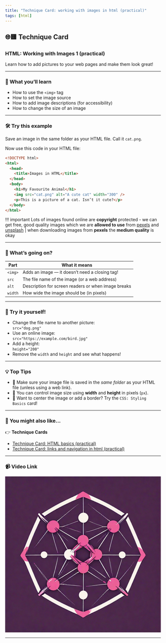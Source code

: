 ```yaml
---
title: "Technique Card: working with images in html (practical)"
tags: [html]
---
```


## 🌐🟨 Technique Card

### **HTML: Working with Images 1 (practical)**

Learn how to add pictures to your web pages and make them look great!

---

### 🚀 What you’ll learn

- How to use the `<img>` tag
- How to set the image source
- How to add image descriptions (for accessibility)
- How to change the size of an image

---

### 🛠 Try this example

Save an image in the same folder as your HTML file. Call it `cat.png`.

Now use this code in your HTML file:

```html
<!DOCTYPE html>
<html>
  <head>
    <title>Images in HTML</title>
  </head>
  <body>
    <h1>My Favourite Animal</h1>
    <img src="cat.png" alt="A cute cat" width="300" />
    <p>This is a picture of a cat. Isn’t it cute?</p>
  </body>
</html>
```

!!! important
Lots of images found online are **copyright** protected - we can get free, good quality images which we are **allowed to use** from [pexels](https://www.pexels.com/) and [unsplash](https://unsplash.com/) | when downloading images from **pexels** the **medium quality** is okay

---

### 🧩 What’s going on?

| Part    | What it means                                       |
| ------- | --------------------------------------------------- |
| `<img>` | Adds an image — it doesn’t need a closing tag!      |
| `src`   | The file name of the image (or a web address)       |
| `alt`   | Description for screen readers or when image breaks |
| `width` | How wide the image should be (in pixels)            |

---

### 🧪 Try it yourself!

- Change the file name to another picture:  
  `src="dog.png"`
- Use an online image:  
  `src="https://example.com/bird.jpg"`
- Add a height:  
  `height="200"`
- Remove the `width` and `height` and see what happens!

---

### 💡 Top Tips

- 📁 Make sure your image file is saved in the _same folder_ as your HTML file (unless using a web link).
- 📏 You can control image size using **width** and **height** in pixels (`px`).
- 🎨 Want to center the image or add a border? Try the `CSS: Styling Basics` card!

---

### 🔗 You might also like...

👉 **Technique Cards**

- [Technique Card: HTML basics (practical)](html-basics.md)
- [Technique Card: links and navigation in html (practical)](html-links.md)

---

### 📹 Video Link

[![Watch the video](../network1.png)](https://www.youtube.com/watch?v=W1zwsHIL9vY)

---
